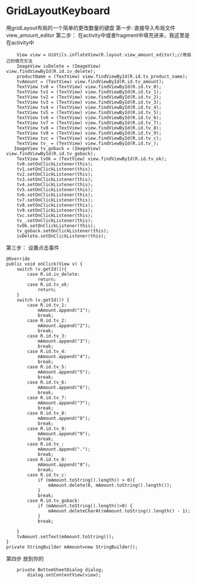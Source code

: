 # GridLayoutKeyboard
用gridLayout布局的一个简单的更改数量的键盘
第一步:  直接导入布局文件view_amount_editor
第二步： 在activity中或者fragment中填充进来，我这里是在activity中
        
        View view = UiUtils.inflateView(R.layout.view_amount_editor);//用自己的填充方法
        ImageView ivDelete = (ImageView) view.findViewById(R.id.iv_delete);
        productName = (TextView) view.findViewById(R.id.tv_product_name);
        tvAmount = (TextView) view.findViewById(R.id.tv_amount);
        TextView tv0 = (TextView) view.findViewById(R.id.tv_0);
        TextView tv1 = (TextView) view.findViewById(R.id.tv_1);
        TextView tv2 = (TextView) view.findViewById(R.id.tv_2);
        TextView tv3 = (TextView) view.findViewById(R.id.tv_3);
        TextView tv4 = (TextView) view.findViewById(R.id.tv_4);
        TextView tv5 = (TextView) view.findViewById(R.id.tv_5);
        TextView tv6 = (TextView) view.findViewById(R.id.tv_6);
        TextView tv7 = (TextView) view.findViewById(R.id.tv_7);
        TextView tv8 = (TextView) view.findViewById(R.id.tv_8);
        TextView tv9 = (TextView) view.findViewById(R.id.tv_9);
        TextView tvc = (TextView) view.findViewById(R.id.tv_c);
        TextView tv_ = (TextView) view.findViewById(R.id.tv_);
       ImageView tv_goback = (ImageView) view.findViewById(R.id.tv_goback);
        TextView tvOk = (TextView) view.findViewById(R.id.tv_ok);
        tv0.setOnClickListener(this);
        tv1.setOnClickListener(this);
        tv2.setOnClickListener(this);
        tv3.setOnClickListener(this);
        tv4.setOnClickListener(this);
        tv5.setOnClickListener(this);
        tv6.setOnClickListener(this);
        tv7.setOnClickListener(this);
        tv8.setOnClickListener(this);
        tv9.setOnClickListener(this);
        tvc.setOnClickListener(this);
        tv_.setOnClickListener(this);
        tvOk.setOnClickListener(this);
        tv_goback.setOnClickListener(this);
        ivDelete.setOnClickListener(this);
第三步：  设置点击事件       



    @Override
    public void onClick(View v) {
        switch (v.getId()){
            case R.id.iv_delete: 
                return;
            case R.id.tv_ok: 
                return;
        }
        switch (v.getId()) {
            case R.id.tv_1:
                mAmount.append("1");
                break;
            case R.id.tv_2:
                mAmount.append("2");
                break;
            case R.id.tv_3:
                mAmount.append("3");
                break;
            case R.id.tv_4:
                mAmount.append("4");
                break;
            case R.id.tv_5:
                mAmount.append("5");
                break;
            case R.id.tv_6:
                mAmount.append("6");
                break;
            case R.id.tv_7:
                mAmount.append("7");
                break;
            case R.id.tv_8:
                mAmount.append("8");
                break;
            case R.id.tv_9:
                mAmount.append("9");
                break;
            case R.id.tv_:
                mAmount.append(".");
                break;
            case R.id.tv_0:
                mAmount.append("0");
                break;
            case R.id.tv_c:
                if (mAmount.toString().length() > 0){
                    mAmount.delete(0, mAmount.toString().length());
                }
                break;
            case R.id.tv_goback:
                if (mAmount.toString().length()>0) {
                    mAmount.deleteCharAt(mAmount.toString().length() - 1);
                }
                break;

        }
        tvAmount.setText(mAmount.toString());
    }
    private StringBuilder mAmount=new StringBuilder();
  第四步  放到你的
  
        private BottomSheetDialog dialog;
            dialog.setContentView(view);
